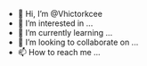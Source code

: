 - 👋 Hi, I’m @Vhictorkcee
- 👀 I’m interested in ...
- 🌱 I’m currently learning ...
- 💞️ I’m looking to collaborate on ...
- 📫 How to reach me ...

<!---
Vhictorkcee/Vhictorkcee is a ✨ special ✨ repository because its `README.md` (this file) appears on your GitHub profile.
You can click the Preview link to take a look at your changes.
--->


